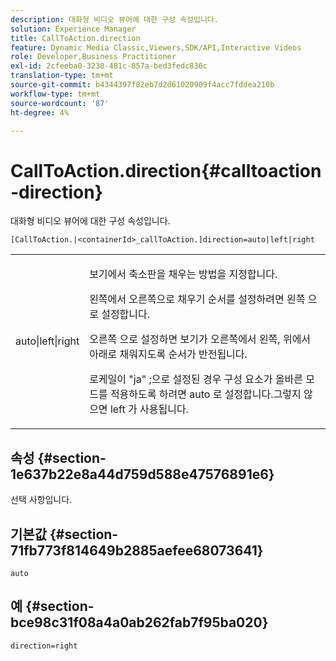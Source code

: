 ```yaml
---
description: 대화형 비디오 뷰어에 대한 구성 속성입니다.
solution: Experience Manager
title: CallToAction.direction
feature: Dynamic Media Classic,Viewers,SDK/API,Interactive Videos
role: Developer,Business Practitioner
exl-id: 2cfeeba0-3230-481c-857a-bed3fedc836c
translation-type: tm+mt
source-git-commit: b4344397f82eb7d2d61020909f4acc7fddea210b
workflow-type: tm+mt
source-wordcount: '87'
ht-degree: 4%

---
```


# CallToAction.direction{#calltoaction-direction}

대화형 비디오 뷰어에 대한 구성 속성입니다.

`[CallToAction.|<containerId>_callToAction.]direction=auto|left|right`

<table id="table_441553CD34C94A58A9D7CBF772DEDDB6"> 
 <tbody> 
  <tr> 
   <td colname="col1"> <p> <span class="codeph"> auto|left|right  </span> </p> </td> 
   <td colname="col2"> <p> 보기에서 축소판을 채우는 방법을 지정합니다. </p> <p>왼쪽에서 오른쪽으로 채우기 순서를 설정하려면 <span class="codeph"> 왼쪽 </span>으로 설정합니다. </p> <p><span class="codeph"> 오른쪽 </span>으로 설정하면 보기가 오른쪽에서 왼쪽, 위에서 아래로 채워지도록 순서가 반전됩니다. </p> <p>로케일이 <span class="codeph"> "ja" </span>;으로 설정된 경우 구성 요소가 올바른 모드를 적용하도록 하려면 <span class="codeph"> auto </span>로 설정합니다.그렇지 않으면 <span class="codeph"> left </span>가 사용됩니다. </p> </td> 
  </tr> 
 </tbody> 
</table>

## 속성 {#section-1e637b22e8a44d759d588e47576891e6}

선택 사항입니다.

## 기본값 {#section-71fb773f814649b2885aefee68073641}

`auto`

## 예 {#section-bce98c31f08a4a0ab262fab7f95ba020}

```
direction=right
```
